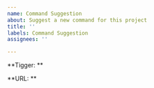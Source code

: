 ```yaml
---
name: Command Suggestion
about: Suggest a new command for this project
title: ''
labels: Command Suggestion
assignees: ''

---
```


**Tigger: **

**URL: **
